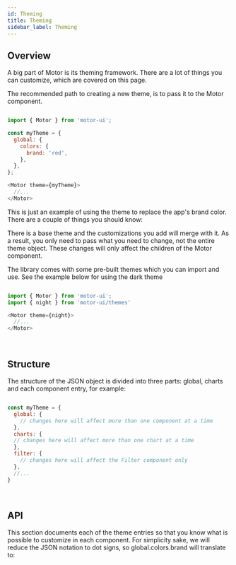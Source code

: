 ```yaml
---
id: Theming
title: Theming
sidebar_label: Theming
---
```


## Overview

A big part of Motor is its theming framework. There are a lot of things you can customize, which are covered on this page.

The recommended path to creating a new theme, is to pass it to the Motor component.

```javascript

import { Motor } from 'motor-ui';

const myTheme = {
  global: {
    colors: {
      brand: 'red',
    },
  },
};

<Motor theme={myTheme}>
  //...
</Motor>

```

This is just an example of using the theme to replace the app's brand color. There are a couple of things you should know:

There is a base theme and the customizations you add will merge with it. 
As a result, you only need to pass what you need to change, not the entire theme object. 
These changes will only affect the children of the Motor component.

The library comes with some pre-built themes which you can import and use. See the example below for using the dark theme

```javascript

import { Motor } from 'motor-ui';
import { night } from 'motor-ui/themes'

<Motor theme={night}>
  //...
</Motor>

```

<br />


## Structure

The structure of the JSON object is divided into three parts: global, charts and each component entry, for example:

```javascript

const myTheme = {
  global: {
    // changes here will affect more than one component at a time
  },
  charts: {
  // changes here will affect more than one chart at a time
  },
  filter: {
    // changes here will affect the Filter component only
  },
  //...
}

```

<br />

## API

This section documents each of the theme entries so that you know what is possible to customize in each component. 
For simplicity sake, we will reduce the JSON notation to dot signs, so global.colors.brand will translate to:

